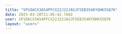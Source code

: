 ```yaml
---
title: "SP10ACX3A54PFCX22J22JASJF5EB354KYQHK55Q7K"
date: 2025-03-20T11:05:42.760Z
user: SP10ACX3A54PFCX22J22JASJF5EB354KYQHK55Q7K
layout: "users"
---
```

    